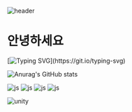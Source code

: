 ![header](https://capsule-render.vercel.app/api?type=waving)
# 안녕하세요
[![Typing SVG](https://readme-typing-svg.demolab.com/?lines=제+github페이지에+온+것을+환영합니다.;저는+개발을+지망하는+"김진호"입니다.)](https://git.io/typing-svg)


 
 ![Anurag's GitHub stats](https://github-readme-stats.vercel.app/api?username=kim-jinho1&show_icons=true&theme=radical)



![js](https://img.shields.io/badge/JavaScript-F7DF1E?style=for-the-badge&logo=JavaScript&logoColor=white)
![js](https://img.shields.io/badge/Discord-7289DA?style=for-the-badge&logo=discord&logoColor=white)
![js](https://img.shields.io/badge/Gmail-D14836?style=for-the-badge&logo=gmail&)
![js](https://img.shields.io/badge/Google-4285F4?logo=google&logoColor=fff&style=for-the-badge)

<img alt="unity" src ="https://img.shields.io/badge/unity-Black.svg?&style=flat-square&logo=unity&logoColor=white"/>
